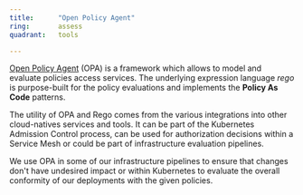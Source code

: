```yaml
---
title:      "Open Policy Agent"
ring:       assess
quadrant:   tools

---
```


[Open Policy Agent](https://www.openpolicyagent.org/) (OPA) is a framework which allows to model and evaluate policies access services. The underlying expression language *rego* is purpose-built for the policy evaluations and implements the **Policy As Code** patterns. 

The utility of OPA and Rego comes from the various integrations into other cloud-natives services and tools. It can be part of the Kubernetes Admission Control process, can be used for authorization decisions within a Service Mesh or could be part of infrastructure evaluation pipelines. 

We use OPA in some of our infrastructure pipelines to ensure that changes don't have undesired impact or within Kubernetes to evaluate the overall conformity of our deployments with the given policies.
